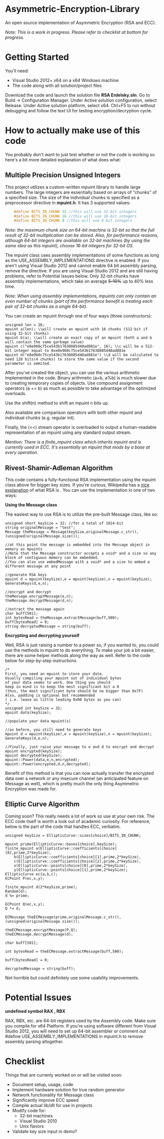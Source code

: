 Asymmetric-Encryption-Library
======================

An open source implementation of Asymmetric Encryption (RSA and ECC).

*Note: This is a work in progress. Please refer to checklist at bottom for progress.*

Getting Started
===========

You'll need:

 * Visual Studio 2012+ x64 on a x64 Windows machine
 * The code along with all solution/project files

Download the code and launch the solution file **RSA Erdelsky.sln**. Go to Build -> Configuration Manager. Under Active solution configuration, select Release. Under Active solution platform, select x64. Ctrl+F5 to run without debugging and follow the text UI for testing encryption/decryption cycle.

How to actually make use of this code
============================

You probably don't want to just test whether or not the code is working so here's a bit more detailed explanation of what does what:

Multiple Precision Unsigned Integers
----------------------------------------------------

This project utilizes a custom-written mpuint library to handle large numbers. The large integers are essentially based on arrays of "chunks" of a specified size. The size of the individual chunks is specified as a preprocessor directive in **mpuint.h**. It has 3 supported values:

``` cpp
    #define BITS_IN_CHUNK 32 //this will use 32-bit integers
    #define BITS_IN_CHUNK 16 //this will use 16-bit integers
    #define BITS_IN_CHUNK 8 //this will use 8-bit integers
```

*Note: the maximum chunk size on 64-bit machine is 32-bit so that the full result of 32-bit multiplication can be stored. Also, for performance reasons, although 64-bit integers are available on 32-bit machines (by using the same idea as this mpuint), choose 16-bit integers for 32-bit OS.*

The mpuint class uses assembly implementations of some functions as long as the USE_ASSEMBLY_IMPLEMENTATIONS directive is enabled. If you aren't using Visual Studio 2012 and cannot enable 64 bit assembly parsing, remove the directive. If you are using Visual Studio 2012 and are still having problems, refer to Potential Issues below. Only 32-bit chunks have assembly implementations, which take on average ~~5-10%~~ up to 40% less time.

*Note: When using assembly implementations, mpuints can only contain an even number of chunks (part of the performance benefit is treating each pair of 32-bit chunks as a single 64-bit).*

You can create an mpuint through one of four ways (three constructors):

    unsigned len = 16;
    mpuint a(len); \\will create an mpuint with 16 chunks (512-bit if using 32-bit chunks)
    mpuint b(a); \\will create an exact copy of an mpuint (both a and b will contain the same garbage value)
    mpuint c("e8e960c75ce543b17638885d40ad881e", 16); \\c will be a 512-bit integer equal to 0xe8e960c75ce543b17638885d40ad881e
    mpuint d("e8e960c75ce543b17638885d40ad881e") \\d will be calculated to need 128 bits(4 chunks) to store the same value if the second parameter is ommited.

After you've created the object, you can use the various arithmetic implemented in the code. Binary arithmetic (a+b, a%b) is much slower due to creating temporary copies of objects. Use compound assignment operators (a += b) as much as possible to take advantage of the optimized overloads.

Use the shift(n) method to shift an mpuint n bits up.

Also available are comparison operators with both other mpuint and individual chunks (e.g. regular int).

Finally, the (<<) stream operator is overloaded to output a human-readable representation of an mpuint using any standard output stream.

*Mention: There is a finite_mpuint class which inherits mpuint and is currently used in ECC. It's essentially an mpuint that mods by a base at every operation.*

Rivest-Shamir-Adleman Algorithm
-------------------------------------------------

This code contains a fully-functional RSA implementation using the mpuint class above for bigger key sizes. If you're curious, Wikipedia has a [nice explanation](http://en.wikipedia.org/wiki/RSA_%28algorithm%29) of what RSA is . You can use the implementation in one of two ways:

**Using the Message class**

The easiest way to use RSA is to utilize the pre-built Message class, like so:

    unsigned short keySize = 32; //for a total of 1024-bit
    string originalMessage = "test";
    Message theMessage = Message(keySize,originalMessage.c_str(),(unsigned)originalMessage.size());

    //at this point the message is embedded into the Message object in memory as mpuints
    //Note that the Message constructor accepts a void* and a size so any block of contiguous memory can be embedded.
    //You can also use embedMessage with a void* and a size to embed a different message at any point

    //generate RSA keys
    mpuint d = mpuint(keySize),e = mpuint(keySize),n = mpuint(keySize);
    GenerateKeys(d,e,n);

    //encrypt and decrypt
    theMessage.encryptMessage(e,n);
    theMessage.decryptMessage(d,n);

    //extract the message again
    char buff[501];
    int bytesRead = theMessage.extractMessage(buff,500);
    buff[bytesRead] = 0;
    string decryptedMessage = string(buff);

**Encrypting and decrypting yourself**

Well, RSA is just raising a number to a power so, if you wanted to, you could use the methods in mpuint to do everything. To make your job a bit easier, there are some helper methods along the way as well. Refer to the code below for step-by-step instructions

    /*
    First, you need an mpuint to store your data.
    Usually compiling your mpuint out of individual bytes
    of your data seems to work. One thing you should
    keep in mind is to keep the most significant bit a 0
    (thus, the most significant byte should be no bigger than 0x7F)
    Also, padding is optional but recommended
    ( i.e. leave as little leading 0x00 bytes as you can)
    */
    unsigned int keySize = 32;
    mpuint data(keySize);
    
    //populate your data mpuint(s)

    //as before, you still need to generate keys
    mpuint d = mpuint(keySize),e = mpuint(keySize),n = mpuint(keySize);
    GenerateKeys(d,e,n);

    //Finally, just raise your message to e and d to encrypt and decrypt
    mpuint encrypted(keySize);
    mpuint decrypted(keySize);
    mpuint::Power(data,e,n,encrypted);
    mpuint::Power(encrypted,d,n,decrypted);

Benefit of this method is that you can now actually transfer the encrypted data over a network or any insecure channel (an anticipated feature on Message as well), which is pretty much the only thing Asymmetric Encryption was made for.

Elliptic Curve Algorithm
----------------------------------

Coming soon? This really needs a lot of work so use at your own risk. The ECC code itself is worth a look out of academic curiosity. For reference, below is the part of the code that handles ECC, verbatim.

    unsigned keySize = EllipticCurve::sizes[choice]/BITS_IN_CHUNK;

    mpuint prime(EllipticCurve::bases[choice],keySize);
    finite_mpuint a(EllipticCurve::coefficients[choice][0],prime,2*keySize),
        b(EllipticCurve::coefficients[choice][1],prime,2*keySize),
        c(EllipticCurve::coefficients[choice][2],prime,2*keySize),
        x(EllipticCurve::points[choice][0],prime,2*keySize),
        y(EllipticCurve::points[choice][1],prime,2*keySize);
    EllipticCurve ec(a,b,c);
    ECPoint P(ec,x,y);

    finite_mpuint d(2*keySize,prime);
    Random(d);
    d %= prime;

    ECPoint Q(ec,x,y);
    Q *= d;

    ECMessage theECMessage(prime,originalMessage.c_str(),(unsigned)originalMessage.size());

    theECMessage.encryptMessage(P,Q);
    theECMessage.decryptMessage(d);

    char buff[501];

    int bytesRead = theECMessage.extractMessage(buff,500);

    buff[bytesRead] = 0;

    decryptedMessage = string(buff);

Not horrible but could definitely use some usability improvements.

Potential Issues
============

**undefined symbol RAX , RBX**

RAX, RBX, etc. are 64-bit registers used by the Assembly code. Make sure you compile for x64 Platform. If you're using software different from Visual Studio 2012, you will need to set up 64-bit assembler or comment out #define USE_ASSEMBLY_IMPLEMENTATIONS in mpuint.h to remove assembly parsing altogether.



Checklist
=======

Things that are currenly worked on or will be visited soon:

 * Document setup, usage, code
 * Implement hardware solution for true random generator
 * Network functionality for Message class
 * Significantly improve ECC speed
 * Compile actual lib/dll for use in projects
 * Modify code for:
   * 32-bit machines
   * Visual Studio 2010
   * Unix flavors
 * Validate key size input in demo?
